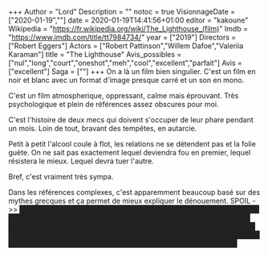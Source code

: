 +++
Author = "Lord"
Description = ""
notoc = true
VisionnageDate = ["2020-01-19",""]
date = 2020-01-19T14:41:56+01:00
editor = "kakoune"
Wikipedia = "https://fr.wikipedia.org/wiki/The_Lighthouse_(film)"
Imdb = "https://www.imdb.com/title/tt7984734/"
year = ["2019"]
Directors = ["Robert Eggers"]
Actors = ["Robert Pattinson","Willem Dafoe","Valeriia Karaman"]
title = "The Lighthouse"
Avis_possibles = ["nul","long","court","oneshot","meh","cool","excellent","parfait"]
Avis = ["excellent"] 
Saga = [""]
+++
On a là un film bien singulier.
C'est un film en noir et blanc avec un format d'image presque carré et un son en mono.

C'est un film atmospherique, oppressant, calme mais éprouvant.
Très psychologique et plein de références assez obscures pour moi.

C'est l'histoire de deux mecs qui doivent s'occuper de leur phare pendant un mois.
Loin de tout, bravant des tempêtes, en autarcie.

Petit à petit l'alcool coule à flot, les relations ne se détendent pas et la folie guète.
On ne sait pas exactement lequel deviendra fou en premier, lequel résistera le mieux.
Lequel devra tuer l'autre.

Bref, c'est vraiment très sympa.

Dans les références complexes, c'est apparemment beaucoup basé sur des mythes grecques et ça permet de mieux expliquer le dénouement.
SPOIL ->>
<span style="background-color:#222;color:#222">En gros Robert Pattinson est calqué sur Prométheus et Willem Dafoe sur Proteus.
Proteus est un dieu de la mer et Prométhéus un titan ayant défié les dieux en leur volant le feu (la lumière du phare).
Pour le punir, les dieux attachèrent Proemetheus a un rocher où chaque jour ils envoyèrent un aigle lui bouffer le foie (la scène finale des mouettes lui bouffant la panse).</span>
